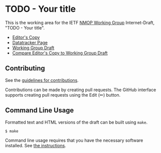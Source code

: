 # TODO - Your title

This is the working area for the IETF [NMOP Working Group](https://datatracker.ietf.org/wg/nmop/documents/) Internet-Draft, "TODO - Your title".

* [Editor's Copy](https://ietf-wg-nmop.github.io/draft-ietf-nmop-yang-message-broker-integration/#go.draft-ietf-nmop-yang-message-broker-integration.html)
* [Datatracker Page](https://datatracker.ietf.org/doc/draft-ietf-nmop-yang-message-broker-integration)
* [Working Group Draft](https://datatracker.ietf.org/doc/html/draft-ietf-nmop-yang-message-broker-integration)
* [Compare Editor's Copy to Working Group Draft](https://ietf-wg-nmop.github.io/draft-ietf-nmop-yang-message-broker-integration/#go.draft-ietf-nmop-yang-message-broker-integration.diff)


## Contributing

See the
[guidelines for contributions](https://github.com/ietf-wg-nmop/draft-ietf-nmop-yang-message-broker-integration/blob/main/CONTRIBUTING.md).

Contributions can be made by creating pull requests.
The GitHub interface supports creating pull requests using the Edit (✏) button.


## Command Line Usage

Formatted text and HTML versions of the draft can be built using `make`.

```sh
$ make
```

Command line usage requires that you have the necessary software installed.  See
[the instructions](https://github.com/martinthomson/i-d-template/blob/main/doc/SETUP.md).

